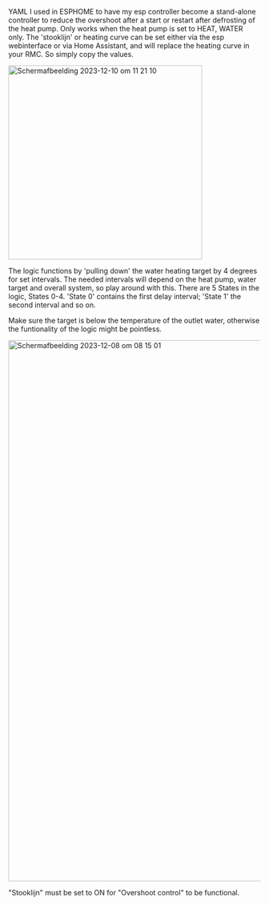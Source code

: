 YAML I used in ESPHOME to have my esp controller become a stand-alone controller to reduce the overshoot after a start or restart after defrosting of the heat pump.
Only works when the heat pump is set to HEAT, WATER only.
The 'stooklijn' or heating curve can be set either via the esp webinterface or via Home Assistant, and will replace the heating curve in your RMC. So simply copy the values. 

<img width="387" alt="Scherm­afbeelding 2023-12-10 om 11 21 10" src="https://github.com/paqpaqpaq/ThermaV_overshoot_logic/assets/34166264/edeedbe9-aac6-4560-94ad-9611a08b5207">

The logic functions by 'pulling down' the water heating target by 4 degrees for set intervals. 
The needed intervals will depend on the heat pump, water target and overall system, so play around with this. 
There are 5 States in the logic, States 0-4. 'State 0' contains the first delay interval; 'State 1' the second interval and so on.

Make sure the target is below the temperature of the outlet water, otherwise the funtionality of the logic might be pointless. 

<img width="1079" alt="Scherm­afbeelding 2023-12-08 om 08 15 01" src="https://github.com/paqpaqpaq/ThermaV_overshoot_logic/assets/34166264/a93c1ad8-76d0-4f04-b4b0-3e341c341b8a">

"Stooklijn" must be set to ON for "Overshoot control" to be functional. 
